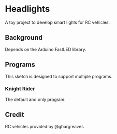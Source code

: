 # Headlights

A toy project to develop smart lights for RC vehicles.

## Background

Depends on the Arduino FastLED library.

## Programs

This sketch is designed to support multiple programs.

### Knight Rider

The default and only program.

## Credit

RC vehicles provided by @ghargreaves
